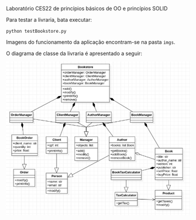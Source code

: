 Laboratório CES22 de princípios básicos de OO e princípios SOLID

Para testar a livraria, bata executar:
``` shell
python testBookstore.py
```

Imagens do funcionamento da aplicação encontram-se na pasta `imgs`.

O diagrama de classe da livraria é apresentado a seguir:

![Diagrama de Classe](imgs/classDiagram.png)